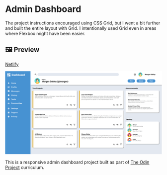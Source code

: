 # Admin Dashboard

The project instructions encouraged using CSS Grid, but I went a bit further and built the entire layout with Grid. I intentionally used Grid even in areas where Flexbox might have been easier.

## 🖼️ Preview

[Netlify](https://egeto-admin-dashboard.netlify.app/)

![Screenshot of the Admin Dashboard](./images/screenshot.png)

This is a responsive admin dashboard project built as part of [The Odin Project](https://www.theodinproject.com/lessons/node-path-intermediate-html-and-css-admin-dashboard) curriculum.
